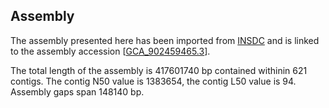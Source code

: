 **Assembly**
--------

The assembly presented here has been imported from [INSDC](http://www.insdc.org) and is linked to the assembly accession [[GCA_902459465.3](http://www.ebi.ac.uk/ena/data/view/GCA_902459465.3)].

The total length of the assembly is 417601740 bp contained withinin 621 contigs.
The contig N50 value is 1383654, the contig L50 value is 94.
Assembly gaps span 148140 bp.
